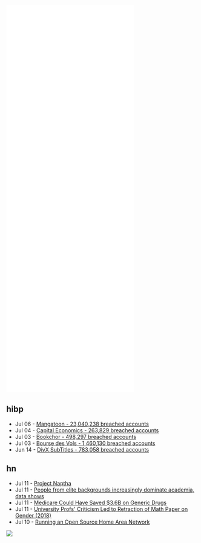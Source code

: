 ![Metrics](https://raw.githubusercontent.com/phixion/phixion/master/metrics.svg)

## hibp

<!--
for https://github.com/phixion/phixion/blob/main/.github/workflows/feeds.yml
-->
<!--START_SECTION:haveibeenpwnd-->
- Jul 06 - [Mangatoon - 23,040,238 breached accounts](https://haveibeenpwned.com/PwnedWebsites#Mangatoon)
- Jul 04 - [Capital Economics - 263,829 breached accounts](https://haveibeenpwned.com/PwnedWebsites#CapialEconomics)
- Jul 03 - [Bookchor - 498,297 breached accounts](https://haveibeenpwned.com/PwnedWebsites#Bookchor)
- Jul 03 - [Bourse des Vols - 1,460,130 breached accounts](https://haveibeenpwned.com/PwnedWebsites#BourseDesVols)
- Jun 14 - [DivX SubTitles - 783,058 breached accounts](https://haveibeenpwned.com/PwnedWebsites#DivXSubTitles)
<!--END_SECTION:haveibeenpwnd-->

## hn

<!--
for https://github.com/phixion/phixion/blob/main/.github/workflows/feeds.yml
-->
<!--START_SECTION:hn-->
- Jul 11 - [Project Naptha](https://projectnaptha.com/)
- Jul 11 - [People from elite backgrounds increasingly dominate academia, data shows](https://www.washingtonpost.com/business/2022/07/08/dept-of-data-academia-elite/)
- Jul 11 - [Medicare Could Have Saved $3.6B on Generic Drugs](https://www.drugs.com/news/medicare-could-have-saved-3-6-billion-2020-106106.html)
- Jul 11 - [University Profs' Criticism Led to Retraction of Math Paper on Gender (2018)](https://www.chicagomaroon.com/article/2018/10/29/university-professors-involved-retraction-controve/)
- Jul 10 - [Running an Open Source Home Area Network](https://xn--gckvb8fzb.com/running-an-open-source-home-area-network/)
<!--END_SECTION:hn-->

<!--
for https://yhype.me
-->
![](https://hit.yhype.me/github/profile?user_id=13013670)

